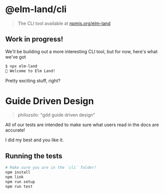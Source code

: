 # @elm-land/cli
> The CLI tool available at [npmjs.org/elm-land](https://npmjs.org/elm-land)

## Work in progress!

We'll be building out a more interesting CLI tool, but for now, here's what we've got

```bash
$ npx elm-land
🌈 Welcome to Elm Land!
```

Pretty exciting stuff, right?

# Guide Driven Design

> philozsilo: "gdd guide driven design"

All of our tests are intended to make sure what users read in the docs are accurate!

I did my best and you like it.

## Running the tests

```bash
# Make sure you are in the `cli` folder!
npm install
npm link
npm run setup
npm run test
```
